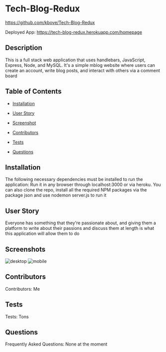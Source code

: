 # Tech-Blog-Redux
https://github.com/kbove/Tech-Blog-Redux

Deployed App: https://tech-blog-redux.herokuapp.com/homepage
    
## Description
This is a full stack web application that uses handlebars, JavaScript, Express, Node, and MySQL. It's a simple mblog website where users can create an account, write blog posts, and interact with others via a comment board
    
## Table of Contents
    
* [Installation](#Installation)
    
* [User Story](#Usage)
    
* [Screenshot](#Screenshot)
    
* [Contributors](#Contributors)
    
* [Tests](#Tests)
    
* [Questions](#Question)
    
## Installation <a id="Installation"></a>
The following necessary dependencies must be installed to run the application: Run it in any browser through localhost:3000 or via heroku. You can also clone the repo, install all the required NPM packages via the package json and use nodemon server.js to run it
    
## User Story <a id="Usage"></a>
Everyone has something that they're passionate about, and giving them a platform to write about their passions and discuss them at length is what this application will allow them to do
    
## Screenshots <a id="Screenshot"></a>
![desktop](https://user-images.githubusercontent.com/89953218/148660734-cf652d02-30e6-4a3e-97a2-e1bd0574b498.JPG)
![mobile](https://user-images.githubusercontent.com/89953218/148660746-6baf9def-4bbb-4433-8c6f-6c057102b8ca.JPG)

## Contributors <a id="Contributors"></a>
Contributors: Me
    
## Tests <a id="Tests"></a>
Tests: Tons
    
## Questions <a id="Question"></a>
Frequently Asked Questions: None at the moment
    